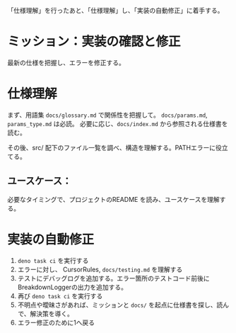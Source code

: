 「仕様理解」を行ったあと、「仕様理解」し、「実装の自動修正」に着手する。

# ミッション：実装の確認と修正

最新の仕様を把握し、エラーを修正する。

# 仕様理解

まず、用語集 `docs/glossary.md` で関係性を把握して。
`docs/params.md`, `params_type.md` は必読。
必要に応じ、`docs/index.md` から参照される仕様書を読む。

その後、src/ 配下のファイル一覧を調べ、構造を理解する。PATHエラーに役立てる。


## ユースケース：

必要なタイミングで、プロジェクトのREADME を読み、ユースケースを理解する。

# 実装の自動修正

1. `deno task ci` を実行する
2. エラーに対し、 CursorRules, `docs/testing.md` を理解する
3. テストにデバッグログを追加する。エラー箇所のテストコード前後にBreakdownLoggerの出力を追加する。
4. 再び `deno task ci` を実行する
5. 不明点や曖昧さがあれば、ミッションと `docs/` を起点に仕様書を探し、読んで、解決策を導く。
6. エラー修正のために1へ戻る
